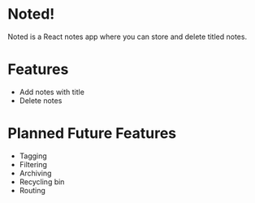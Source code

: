 # Noted!
Noted is a React notes app where you can store and delete titled notes.
# Features
  - Add notes with title
  - Delete notes
# Planned Future Features
  - Tagging
  - Filtering
  - Archiving
  - Recycling bin
  - Routing
